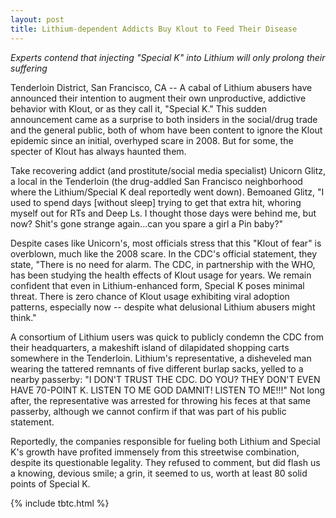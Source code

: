 ```yaml
---
layout: post
title: Lithium-dependent Addicts Buy Klout to Feed Their Disease
---
```


*Experts contend that injecting "Special K" into Lithium will only prolong their suffering*

Tenderloin District, San Francisco, CA -- A cabal of Lithium abusers have announced their intention to augment their own unproductive, addictive behavior with Klout, or as they call it, "Special K." This sudden announcement came as a surprise to both insiders in the social/drug trade and the general public, both of whom have been content to ignore the Klout epidemic since an initial, overhyped scare in 2008. But for some, the specter of Klout has always haunted them.

Take recovering addict (and prostitute/social media specialist) Unicorn Glitz, a local in the Tenderloin (the drug-addled San Francisco neighborhood where the Lithium/Special K deal reportedly went down). Bemoaned Glitz, "I used to spend days \[without sleep\] trying to get that extra hit, whoring myself out for RTs and Deep Ls. I thought those days were behind me, but now? Shit's gone strange again...can you spare a girl a Pin baby?"

Despite cases like Unicorn's, most officials stress that this "Klout of fear" is overblown, much like the 2008 scare. In the CDC's official statement, they state, "There is no need for alarm. The CDC, in partnership with the WHO, has been studying the health effects of Klout usage for years. We remain confident that even in Lithium-enhanced form, Special K poses minimal threat. There is zero chance of Klout usage exhibiting viral adoption patterns, especially now -- despite what delusional Lithium abusers might think."

A consortium of Lithium users was quick to publicly condemn the CDC from their headquarters, a makeshift island of dilapidated shopping carts somewhere in the Tenderloin. Lithium's representative, a disheveled man wearing the tattered remnants of five different burlap sacks, yelled to a nearby passerby: "I DON'T TRUST THE CDC. DO YOU? THEY DON'T EVEN HAVE 70-POINT K. LISTEN TO ME GOD DAMNIT! LISTEN TO ME!!!" Not long after, the representative was arrested for throwing his feces at that same passerby, although we cannot confirm if that was part of his public statement.

Reportedly, the companies responsible for fueling both Lithium and Special K's growth have profited immensely from this streetwise combination, despite its questionable legality. They refused to comment, but did flash us a knowing, devious smile; a grin, it seemed to us, worth at least 80 solid points of Special K.

{% include tbtc.html %}
